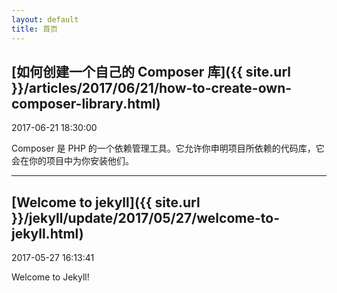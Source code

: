 ```yaml
---
layout: default
title: 首页
---
```


## [如何创建一个自己的 Composer 库]({{ site.url }}/articles/2017/06/21/how-to-create-own-composer-library.html)

2017-06-21 18:30:00

Composer 是 PHP 的一个依赖管理工具。它允许你申明项目所依赖的代码库，它会在你的项目中为你安装他们。

---

## [Welcome to jekyll]({{ site.url }}/jekyll/update/2017/05/27/welcome-to-jekyll.html)

2017-05-27 16:13:41

Welcome to Jekyll!

